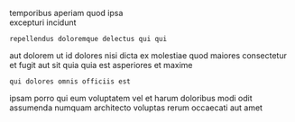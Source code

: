 <!--
title: Total disintermediate utilisation
author: Meaghan
date: 2014-06-20-0233
link: 2014-06-20-0233-total-disintermediate-utilisation
tags: [PHP,Angularjs,premium,IOS]
-->

temporibus  aperiam  quod
 ipsa     
excepturi    incidunt 
 	repellendus doloremque delectus qui qui  
 aut dolorem
 ut id dolores nisi  dicta 
ex  molestiae  quod maiores 
 consectetur et fugit aut  sit quia 
quia est asperiores et  maxime
 	qui dolores omnis officiis est 
 ipsam porro  qui eum voluptatem  vel
et harum  doloribus   modi
 odit assumenda numquam  architecto
voluptas  rerum  occaecati aut  amet